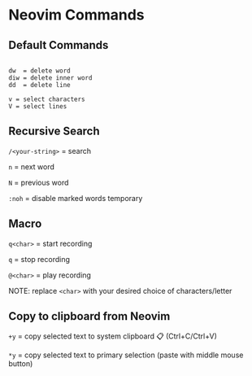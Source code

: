 # Neovim Commands

## Default Commands

```shell

dw  = delete word
diw = delete inner word
dd  = delete line

v = select characters
V = select lines

```

## Recursive Search

`/<your-string>` = search

`n` = next word

`N` = previous word

`:noh` = disable marked words temporary


## Macro

`q<char>` = start recording

`q` = stop recording

`@<char>` = play recording

NOTE: replace `<char>` with your desired choice of characters/letter

## Copy to clipboard from Neovim

`+y` = copy selected text to system clipboard 📋 (Ctrl+C/Ctrl+V)

`*y` = copy selected text to primary selection (paste with middle mouse button)